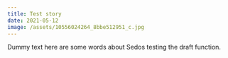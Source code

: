 ```yaml
---
title: Test story
date: 2021-05-12
image: /assets/10556024264_8bbe512951_c.jpg
---
```

Dummy text here are some words about Sedos testing the draft function.